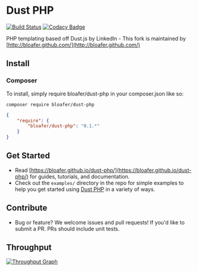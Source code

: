# Dust PHP

[![Build Status](https://travis-ci.org/Bloafer/dust-php.svg?branch=master)](https://travis-ci.org/Bloafer/dust-php)
[![Codacy Badge](https://api.codacy.com/project/badge/Grade/cf898b90112448019c8e84c259e9ba90)](https://www.codacy.com/app/operations/dust-php?utm_source=github.com&amp;utm_medium=referral&amp;utm_content=Bloafer/dust-php&amp;utm_campaign=Badge_Grade)

PHP templating based off Dust.js by LinkedIn - This fork is maintained by [http://bloafer.github.com/](http://bloafer.github.com/)

## Install

### Composer

To install, simply require bloafer/dust-php in your composer.json like so:

`composer require bloafer/dust-php`

```json
{
    "require": {
        "bloafer/dust-php": "0.1.*"
    }
}
```

## Get Started

* Read [https://bloafer.github.io/dust-php/](https://bloafer.github.io/dust-php/) for guides, tutorials, and documentation.
* Check out the `examples/` directory in the repo for simple examples to help you get started using [Dust PHP](https://bloafer.github.io/dust-php/) in a variety of ways.

## Contribute

* Bug or feature? We welcome issues and pull requests! If you'd like to submit a PR. PRs should include unit tests.

## Throughput

[![Throughput Graph](https://graphs.waffle.io/Bloafer/dust-php/throughput.svg)](https://waffle.io/Bloafer/dust-php/metrics/throughput)
